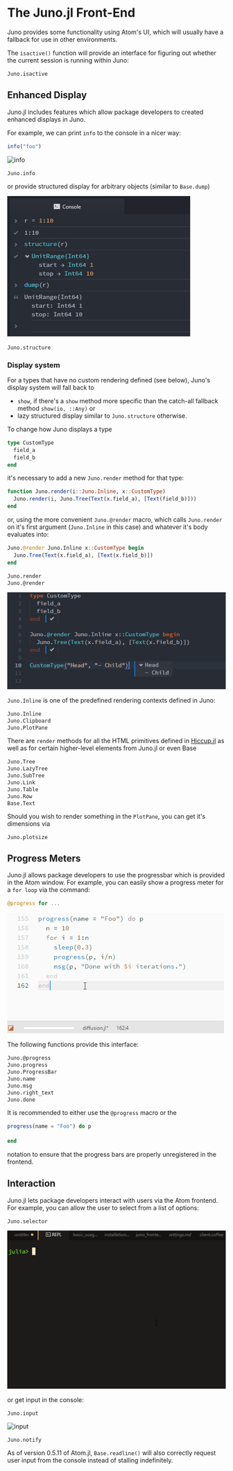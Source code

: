 # The Juno.jl Front-End
Juno provides some functionality using Atom's UI, which will usually have a
fallback for use in other environments.

The `isactive()` function will provide an interface for figuring out whether the
current session is running within Juno:

```@docs
Juno.isactive
```

## Enhanced Display

Juno.jl includes features which allow package developers to created enhanced displays
in Juno.

For example, we can print `info` to the console in a nicer way:

```julia
info("foo")
```

![info](../assets/info.gif)

```@docs
Juno.info
```

or provide structured display for arbitrary objects (similar to `Base.dump`)

![structure](../assets/structure.png)

```@docs
Juno.structure
```

### Display system

For a types that have no custom rendering defined (see below), Juno's display system will fall back to
- `show`, if there's a `show` method more specific than the catch-all fallback method `show(io, ::Any)` or
- lazy structured display similar to `Juno.structure` otherwise.

To change how Juno displays a type
```julia
type CustomType
  field_a
  field_b
end
```
it's necessary to add a new `Juno.render` method for that type:
```julia
function Juno.render(i::Juno.Inline, x::CustomType)
  Juno.render(i, Juno.Tree(Text(x.field_a), [Text(field_b)]))
end
```
or, using the more convenient `Juno.@render` macro, which calls `Juno.render` on it's first argument (`Juno.Inline` in this case) and whatever it's body evaluates into:
```julia
Juno.@render Juno.Inline x::CustomType begin
  Juno.Tree(Text(x.field_a), [Text(x.field_b)])
end
```
```@docs
Juno.render
Juno.@render
```
![custom rendering](../assets/custom_rendering.png)

`Juno.Inline` is one of the predefined rendering contexts defined in Juno:
```@docs
Juno.Inline
Juno.Clipboard
Juno.PlotPane
```

There are `render` methods for all the HTML primitives defined in [Hiccup.jl](https://github.com/JunoLab/Hiccup.jl) as well as for certain higher-level elements from Juno.jl or even Base
```@docs
Juno.Tree
Juno.LazyTree
Juno.SubTree
Juno.Link
Juno.Table
Juno.Row
Base.Text
```


Should you wish to render something in the `PlotPane`, you can get it's dimensions via
```@docs
Juno.plotsize
```

## Progress Meters

Juno.jl allows package developers to use the progressbar which is provided in the
Atom window. For example, you can easily show a progress meter for a `for loop`
via the command:

```julia
@progress for ...
```

![progress](../assets/progress.gif)

The following functions provide this interface:

```@docs
Juno.@progress
Juno.progress
Juno.ProgressBar
Juno.name
Juno.msg
Juno.right_text
Juno.done
```

It is recommended to either use the `@progress` macro or the
```julia
progress(name = "Foo") do p

end
```
notation to ensure that the progress bars are properly unregistered in the
frontend.

## Interaction

Juno.jl lets package developers interact with users via the Atom frontend. For example,
you can allow the user to select from a list of options:

```@docs
Juno.selector
```

![selector](../assets/selector.gif)

or get input in the console:

```@docs
Juno.input
```

![input](../assets/input.gif)

```@docs
Juno.notify
```

As of version 0.5.11 of Atom.jl, `Base.readline()` will also correctly request user input from the console instead of stalling indefinitely.
